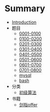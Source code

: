# Summary

* [Introduction](README.md)
* 题目
    - [0001-0100](docs/source/0000-0100.md)
    - [0100-0200](docs/source/0101-0200.md)
    - [0201-0300](docs/source/0201-0300.md)
    - [0301-0400](docs/source/0301-0400.md)
    - [0401-0500](docs/source/0401-0500.md)
    - [0501-0600](docs/source/0501-0600.md)
    - [0601-0700](docs/source/0601-0700.md)
    - [0701-0800](docs/source/0701-0800.md)
    - [mysql](docs/source/mysql.md)
    - [bash](docs/source/bash.md)
* 分类
    - [初级算法](docs/source/junior.md)
* 书籍
    - [剑指offer](docs/source/offer.md)
